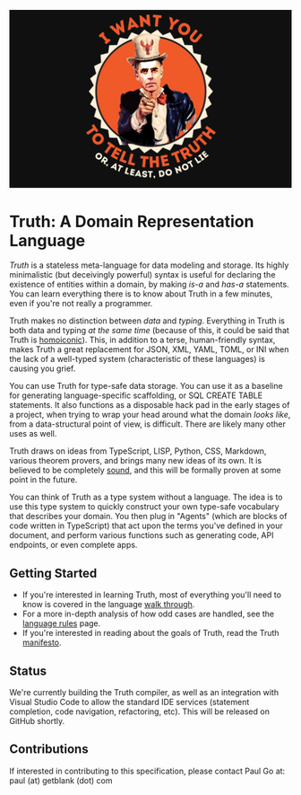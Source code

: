 ![Hero](Hero.png)

# Truth: A Domain Representation Language

*Truth* is a stateless meta-language for data modeling and storage. Its highly minimalistic (but deceivingly powerful) syntax is useful for declaring the existence of entities within a domain, by making *is-a* and *has-a* statements. You can learn everything there is to know about Truth in a few minutes, even if you're not really a programmer.

Truth makes no distinction between *data* and *typing*. Everything in Truth is both data and typing *at the same time* (because of this, it could be said that Truth is [homoiconic](https://en.wikipedia.org/wiki/Homoiconicity)). This, in addition to a terse, human-friendly syntax, makes Truth a great replacement for JSON, XML, YAML, TOML, or INI when the lack of a well-typed system (characteristic of these languages) is causing you grief.

You can use Truth for type-safe data storage. You can use it as a baseline for generating language-specific scaffolding, or SQL CREATE TABLE statements. It also functions as a disposable hack pad in the early stages of a project, when trying to wrap your head around what the domain *looks like*, from a data-structural point of view, is difficult. There are likely many other uses as well.

Truth draws on ideas from TypeScript, LISP, Python, CSS, Markdown, various theorem provers, and brings many new ideas of its own. It is believed to be completely [sound](https://en.wikipedia.org/wiki/Soundness), and this will be formally proven at some point in the future.

You can think of Truth as a type system without a language. The idea is to use this type system to quickly construct your own type-safe vocabulary that describes your domain. You then plug in "Agents" (which are blocks of code written in TypeScript) that act upon the terms you've defined in your document, and perform various functions such as generating code, API endpoints, or even complete apps.



## Getting Started

- If you're interested in learning Truth, most of everything you'll need to know is covered in the language [walk through](https://www.github.com/paul-go/Truth/wiki/Walk-Through). 
- For a more in-depth analysis of how odd cases are handled, see the [language rules](https://www.github.com/paul-go/Truth/wiki/LanguageRules) page.
- If you're interested in reading about the goals of Truth, read the Truth [manifesto](https://www.github.com/paul-go/Truth/wiki/Manifesto).



## Status

We're currently building the Truth compiler, as well as an integration with Visual Studio Code to allow the standard IDE services (statement completion, code navigation, refactoring, etc). This will be released on GitHub shortly.



## Contributions

If interested in contributing to this specification, please contact Paul Go at: paul (at) getblank (dot) com

